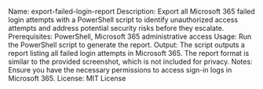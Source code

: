 Name: export-failed-login-report
Description: Export all Microsoft 365 failed login attempts with a PowerShell script to identify unauthorized access attempts and address potential security risks before they escalate.
Prerequisites: PowerShell, Microsoft 365 administrative access
Usage: Run the PowerShell script to generate the report.
Output: The script outputs a report listing all failed login attempts in Microsoft 365. The report format is similar to the provided screenshot, which is not included for privacy.
Notes: Ensure you have the necessary permissions to access sign-in logs in Microsoft 365.
License: MIT License